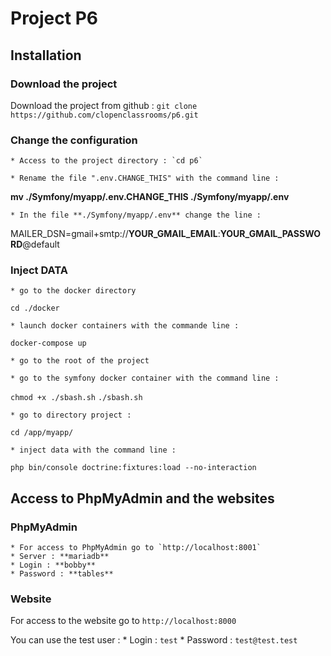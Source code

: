 # Project P6
## Installation
### Download the project
Download the project from github : 
`git clone https://github.com/clopenclassrooms/p6.git`

### Change the configuration
    * Access to the project directory : `cd p6`

    * Rename the file ".env.CHANGE_THIS" with the command line : 
**mv ./Symfony/myapp/.env.CHANGE_THIS ./Symfony/myapp/.env**

    * In the file **./Symfony/myapp/.env** change the line : 
MAILER_DSN=gmail+smtp://**YOUR_GMAIL_EMAIL**:**YOUR_GMAIL_PASSWORD**@default

### Inject DATA
    * go to the docker directory 
`cd ./docker`

    * launch docker containers with the commande line : 
`docker-compose up`

    * go to the root of the project

    * go to the symfony docker container with the command line :
`chmod +x ./sbash.sh` 
`./sbash.sh`

    * go to directory project : 
`cd /app/myapp/`

    * inject data with the command line :
`php bin/console doctrine:fixtures:load --no-interaction`

## Access to PhpMyAdmin and the websites
### PhpMyAdmin
    * For access to PhpMyAdmin go to `http://localhost:8001`
    * Server : **mariadb**
    * Login : **bobby**
    * Password : **tables**
### Website
For access to the website go to `http://localhost:8000`

You can use the test user : 
    * Login : `test`
    * Password : `test@test.test`